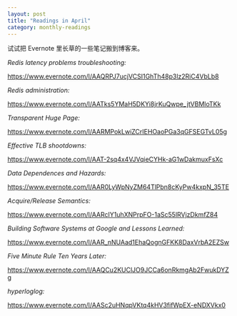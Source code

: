 ```yaml
---
layout: post
title: "Readings in April"
category: monthly-readings
---
```


试试把 Evernote 里长草的一些笔记搬到博客来。

*Redis latency problems troubleshooting:*

https://www.evernote.com/l/AAQRPJ7ucjVCSI1GhTh48p3lz2RiC4VbLb8

*Redis administration:*

https://www.evernote.com/l/AATks5YMaH5DKYi8jrKuQwpe_jtVBMloTKk

*Transparent Huge Page:*

https://www.evernote.com/l/AARMPokLwiZCrIEHOaoPGa3qGFSEGTvL05g

*Effective TLB shootdowns:*

https://www.evernote.com/l/AAT-2sq4x4VJVqieCYHk-aG1wDakmuxFsXc

*Data Dependences and Hazards:*

https://www.evernote.com/l/AAR0LyWpNyZM64TlPbn8cKyPw4kxpN_35TE

*Acquire/Release Semantics:*

https://www.evernote.com/l/AARcIY1uhXNPrpFO-1aSc55lRVjzDkmfZ84

*Building Software Systems at Google and Lessons Learned:*

https://www.evernote.com/l/AAR_nNUAad1EhaQognGFKK8DaxVrbA2EZSw

*Five Minute Rule Ten Years Later:*

https://www.evernote.com/l/AAQCu2KUClJO9JCCa6onRkmgAb2FwukDYZg

*hyperloglog:*

https://www.evernote.com/l/AASc2uHNqpVKtq4kHV3fifWpEX-eNDXVkx0

